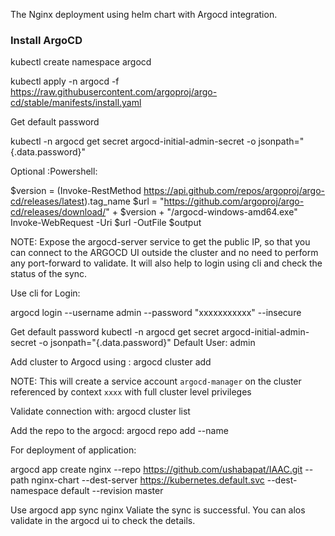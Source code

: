 The Nginx deployment using helm chart with Argocd integration.



### Install ArgoCD

kubectl create namespace argocd


kubectl apply -n argocd -f https://raw.githubusercontent.com/argoproj/argo-cd/stable/manifests/install.yaml

Get default password

kubectl -n argocd get secret argocd-initial-admin-secret -o jsonpath="{.data.password}"


Optional :Powershell:

$version = (Invoke-RestMethod https://api.github.com/repos/argoproj/argo-cd/releases/latest).tag_name
$url = "https://github.com/argoproj/argo-cd/releases/download/" + $version + "/argocd-windows-amd64.exe"
Invoke-WebRequest -Uri $url -OutFile $output

NOTE: Expose the argocd-server service to get the public IP, so that you can connect to the ARGOCD UI outside the cluster and no need to perform any port-forward to validate. It will also help to login using cli and check the status of the sync.

Use cli for Login:

argocd login <exposed argocd IP or domain associated to argocd> --username admin --password "xxxxxxxxxxx" --insecure 


Get default password
kubectl -n argocd get secret argocd-initial-admin-secret -o jsonpath="{.data.password}"
Default User: admin

Add cluster to Argocd using : argocd cluster add <current-conetxt>

NOTE: This will create a service account `argocd-manager` on the cluster referenced by context `xxxx` with full cluster level privileges


Validate connection with: argocd cluster list

Add the repo to the argocd:
argocd repo add <git repo url > --name <xxx>

For deployment of application:

argocd app create nginx   --repo https://github.com/ushabapat/IAAC.git   --path nginx-chart   --dest-server https://kubernetes.default.svc   --dest-namespace default --revision master

Use argocd app sync nginx
Valiate the sync is successful. You can alos validate in the argocd ui to check the details. 




